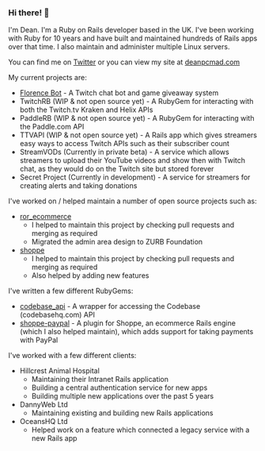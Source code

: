 ### Hi there! 👋

I'm Dean. I'm a Ruby on Rails developer based in the UK. I've been working with Ruby for 10 years and have built and maintained hundreds of Rails apps over that time. I also maintain and administer multiple Linux servers.

You can find me on [Twitter](https://twitter.com/deanpcmad) or you can view my site at [deanpcmad.com](https://deanpcmad.com)

My current projects are:

- [Florence Bot](https://deanpcmad.com/florencebot/) - A Twitch chat bot and game giveaway system
- TwitchRB (WIP & not open source yet) - A RubyGem for interacting with both the Twitch.tv Kraken and Helix APIs
- PaddleRB (WIP & not open source yet) - A RubyGem for interacting with the Paddle.com API
- TTVAPI (WIP & not open source yet) - A Rails app which gives streamers easy ways to access Twitch APIs such as their subscriber count
- StreamVODs (Currently in private beta) - A service which allows streamers to upload their YouTube videos and show then with Twitch chat, as they would do on the Twitch site but stored forever
- Secret Project (Currently in development) - A service for streamers for creating alerts and taking donations

I've worked on / helped maintain a number of open source projects such as:

- [ror_ecommerce](drhenner/ror_ecommerce)
  - I helped to maintain this project by checking pull requests and merging as required
  - Migrated the admin area design to ZURB Foundation
- [shoppe](tryshoppe/shoppe)
  - I helped to maintain this project by checking pull requests and merging as required
  - Also helped by adding new features

I've written a few different RubyGems:

- [codebase_api](https://rubygems.org/gems/codebase_api) - A wrapper for accessing the Codebase (codebasehq.com) API
- [shoppe-paypal](https://rubygems.org/gems/shoppe-paypal) - A plugin for Shoppe, an ecommerce Rails engine (which I also helped maintain), which adds support for taking payments with PayPal

I've worked with a few different clients:

- Hillcrest Animal Hospital
  - Maintaining their Intranet Rails application
  - Building a central authentication service for new apps
  - Building multiple new applications over the past 5 years
- DannyWeb Ltd
  - Maintaining existing and building new Rails applications
- OceansHQ Ltd
  - Helped work on a feature which connected a legacy service with a new Rails app  
  
